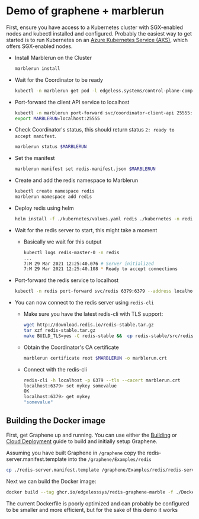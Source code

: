 # Demo of graphene + marblerun

First, ensure you have access to a Kubernetes cluster with SGX-enabled nodes and kubectl installed and configured.
Probably the easiest way to get started is to run Kubernetes on an [Azure Kubernetes Service (AKS)](https://docs.microsoft.com/en-us/azure/confidential-computing/confidential-nodes-aks-get-started), which offers SGX-enabled nodes.

* Install Marblerun on the Cluster

    ```bash
    marblerun install
    ```

* Wait for the Coordinator to be ready

    ```bash
    kubectl -n marblerun get pod -l edgeless.systems/control-plane-component=coordinator -o jsonpath="{.items[0].status.phase}"
    ```

* Port-forward the client API service to localhost

    ```bash
    kubectl -n marblerun port-forward svc/coordinator-client-api 25555:25555 --address localhost >/dev/null &
    export MARBLERUN=localhost:25555
    ```

* Check Coordinator's status, this should return status `2: ready to accept manifest`.

    ```bash
    marblerun status $MARBLERUN
    ```

* Set the manifest

    ```bash
    marblerun manifest set redis-manifest.json $MARBLERUN
    ```

* Create and add the redis namespace to Marblerun

    ```bash
    kubectl create namespace redis
    marblerun namespace add redis
    ```

* Deploy redis using helm

    ```bash
    helm install -f ./kubernetes/values.yaml redis ./kubernetes -n redis
    ```

* Wait for the redis server to start, this might take a moment

    * Basically we wait for this output

        ```bash
        kubectl logs redis-master-0 -n redis
        ...
        7:M 29 Mar 2021 12:25:40.076 # Server initialized
        7:M 29 Mar 2021 12:25:40.108 * Ready to accept connections
        ```

* Port-forward the redis service to localhost

    ```bash
    kubectl -n redis port-forward svc/redis 6379:6379 --address localhost >/dev/null &
    ```

* You can now connect to the redis server using `redis-cli`

    * Make sure you have the latest redis-cli with TLS support:

        ```bash
        wget http://download.redis.io/redis-stable.tar.gz
        tar xzf redis-stable.tar.gz
        make BUILD_TLS=yes -C redis-stable &&  cp redis-stable/src/redis-cli /usr/local/bin
        ```

    * Obtain the Coordinator's CA certificate

        ```bash
        marblerun certificate root $MARBLERUN -o marblerun.crt
        ```

    * Connect with the redis-cli

        ```bash
        redis-cli -h localhost -p 6379 --tls --cacert marblerun.crt
        localhost:6379> set mykey somevalue
        OK
        localhost:6379> get mykey
        "somevalue"
        ```

## Building the Docker image

First, get Graphene up and running. You can use either the [Building](https://graphene.readthedocs.io/en/latest/building.html) or [Cloud Deployment](https://graphene.readthedocs.io/en/latest/cloud-deployment.html) guide to build and initially setup Graphene.

Assuming you have built Graphene in `/graphene` copy the redis-server.manifest.template into the `/graphene/Examples/redis`

```bash
cp ./redis-server.manifest.template /graphene/Examples/redis/redis-server.manifest.template
```

Next we can build the Docker image:

```bash
docker build --tag ghcr.io/edgelesssys/redis-graphene-marble -f ./Dockerfile /graphene
```

The current Dockerfile is poorly optimized and can probably be configured to be smaller and more efficient, but for the sake of this demo it works
